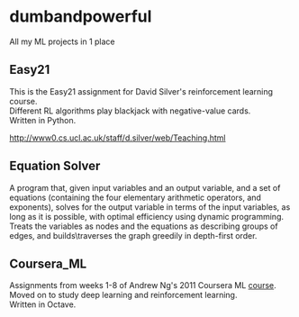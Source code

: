 # dumbandpowerful
All my ML projects in 1 place

## Easy21
This is the Easy21 assignment for David Silver's reinforcement learning course. <br />
Different RL algorithms play blackjack with negative-value cards. <br />
Written in Python.

http://www0.cs.ucl.ac.uk/staff/d.silver/web/Teaching.html 

## Equation Solver
A program that, given input variables and an output variable, and a set of equations (containing the four elementary arithmetic operators, and exponents), solves for the output variable in terms of the input variables, as long as it is possible, with optimal efficiency using dynamic programming. Treats the variables as nodes and the equations as describing groups of edges, and builds\traverses the graph greedily in depth-first order.

## Coursera_ML
Assignments from weeks 1-8 of Andrew Ng's 2011 Coursera ML [course](https://www.coursera.org/learn/machine-learning).
Moved on to study deep learning and reinforcement learning. <br />
Written in Octave.

